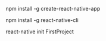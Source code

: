 npm install -g create-react-native-app

npm install -g react-native-cli



react-native init FirstProject



